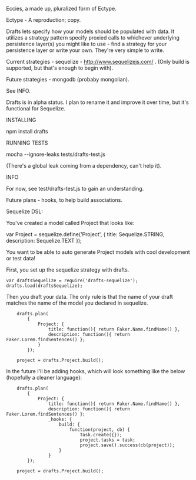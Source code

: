 Eccies, a made up, pluralized form of Ectype.

Ectype - A reproduction; copy.


Drafts lets specify how your models should be populated with data. It utilizes a strategy pattern specify proxied calls to whichever underlying persistence layer(s) you might like to use - find a strategy for your persistence layer or write your own. They're very simple to write.

Current strategies - sequelize - http://www.sequelizejs.com/ . (Only build is supported, but that's enough to begin with).

Future strategies - mongodb (probaby mongolian).

See INFO.

Drafts is in alpha status. I plan to rename it and improve it over time, but it's functional for Sequelize.

INSTALLING

npm install drafts

RUNNING TESTS

mocha --ignore-leaks tests/drafts-test.js 

(There's a global leak coming from a dependency, can't help it).

INFO

For now, see test/drafts-test.js to gain an understanding.

Future plans - hooks, to help build associations.


Sequelize DSL:

You've created a model called Project that looks like:

var Project = sequelize.define('Project', {
  title: Sequelize.STRING,
  description: Sequelize.TEXT
});

You want to be able to auto generate Project models with cool development or test data!

First, you set up the sequelize strategy with drafts.

```
var draftsSequelize = require('drafts-sequelize');
drafts.load(draftsSequelize);
```

Then you draft your data. The only rule is that the name of your draft matches the name of the model you declared in sequelize.

```
	drafts.plan(
		{
			Project: {
				title: function(){ return Faker.Name.findName() },
				description: function(){ return Faker.Lorem.findSentences() };
 			}
 		});

	project = drafts.Project.build();

```


In the future I'll be adding hooks, which will look something like the below (hopefully a cleaner language):

```
	drafts.plan(
		{
			Project: {
				title: function(){ return Faker.Name.findName() },
				description: function(){ return Faker.Lorem.findSentences() };
				_hooks: {
					build: {
						function(project, cb) {
							Task.create({});
							project.tasks = task;
							project.save().success(cb(project));
					}
				}
 		});

	project = drafts.Project.build();

```
